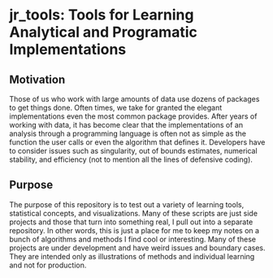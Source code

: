 <link href="style.css" rel="stylesheet"></link>

# jr_tools: Tools for Learning Analytical and Programatic Implementations

## Motivation
<div class = format_text>
Those of us who work with large amounts of data use dozens of packages to get things done. Often times, we take for granted the elegant implementations even the most common package provides. After years of working with data, it has become clear that the implementations of an analysis through a programming language is often not as simple as the function the user calls or even the algorithm that defines it. Developers have to consider issues such as singularity, out of bounds estimates, numerical stability, and efficiency (not to mention all the lines of defensive coding).
</div>

## Purpose
<div class = format_text>
The purpose of this repository is to test out a variety of learning tools, statistical concepts, and visualizations. Many of these scripts are just side projects and those that turn into something real, I pull out into a separate repository. In other words, this is just a place for me to keep my notes on a bunch of algorithms and methods I find cool or interesting. Many of these projects are under development and have weird issues and boundary cases. They are intended only as illustrations of methods and individual learning and not for production. 
</div>